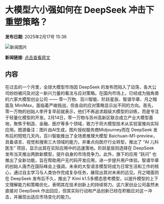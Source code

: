 # 大模型六小强如何在 DeepSeek 冲击下重塑策略？

**发布日期**: 2025年2月17号 15:36

![新闻图片](https://pic.chinaz.com/picmap/202502051558199227_0.jpg)

**新闻链接**: [点击查看原文](https://www.aibase.com/zh/news/15431)

## 内容

在过去的一个月里，全球大模型市场因 DeepSeek 的发布而陷入了动荡，各大公司纷纷被问及对这一新兴力量的看法与应对策略。在国内市场上，已经成为独角兽的六家大模型创业公司 —— 零一万物、百川智能、阶跃星辰、智谱华章、月之暗面及 MiniMax，面临着严峻挑战，但各自的应对策略显示出不同的方向。首先，零一万物的创始人李开复早前就表示，他们不再追求超级大模型的训练，而是专注于轻量化模型的开发。2月14日，零一万物与苏州高新区联合成立产业大模型基地，聚焦于制造、金融、医疗等多个领域，致力于将大模型技术从实验室推向实际应用。图源备注：图片由AI生成，图片授权服务商Midjourney而在 DeepSeek 发布后的短短几天内，百川智能推出了全场景推理大模型 Baichuan-M1-preview，具备语言、视觉和搜索三大领域的能力，并重点向医疗行业转型，推出了 “AI 儿科医生” 项目，显示出其在实际应用中的迅速落地。阶跃星辰则选择在 DeepSeek 发布当天推出两款新模型，提升自身的市场竞争力。此外，旗下的应用 “跃问” 也推出了全新功能，旨在帮助用户无代码开发应用，进一步提升用户体验。智谱华章的创始人唐杰在国际峰会上强调，未来的大型语言模型将成为日常生活和工作的核心，通过自主学习与人类协作完成复杂任务，展现出其对未来的远见。月之暗面则在 DeepSeek 发布后不久，推出了 Kimi k1.5多模态思考模型，以提升模型的上下文理解能力和策略优化，表明其在技术创新上的持续努力。这六家创业公司虽然未直接对 DeepSeek 作出回应，但其实际行动和产品创新已经在积极应对这一冲击，并展现出适应市场变化的能力。

